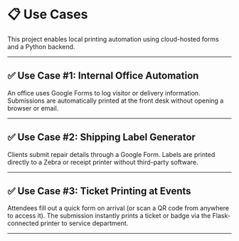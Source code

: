 # 📋 Use Cases

This project enables local printing automation using cloud-hosted forms and a Python backend.

---

## ✅ Use Case #1: Internal Office Automation

An office uses Google Forms to log visitor or delivery information. Submissions are automatically printed at the front desk without opening a browser or email.

---

## ✅ Use Case #2: Shipping Label Generator

Clients submit repair details through a Google Form. Labels are printed directly to a Zebra or receipt printer without third-party software.

---

## ✅ Use Case #3: Ticket Printing at Events

Attendees fill out a quick form on arrival (or scan a QR code from anywhere to access it). The submission instantly prints a ticket or badge via the Flask-connected printer to service department.

---